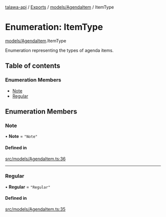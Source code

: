 [talawa-api](../README.md) / [Exports](../modules.md) / [models/AgendaItem](../modules/models_AgendaItem.md) / ItemType

# Enumeration: ItemType

[models/AgendaItem](../modules/models_AgendaItem.md).ItemType

Enumeration representing the types of agenda items.

## Table of contents

### Enumeration Members

- [Note](models_AgendaItem.ItemType.md#note)
- [Regular](models_AgendaItem.ItemType.md#regular)

## Enumeration Members

### Note

• **Note** = ``"Note"``

#### Defined in

[src/models/AgendaItem.ts:36](https://github.com/PalisadoesFoundation/talawa-api/blob/c766886/src/models/AgendaItem.ts#L36)

___

### Regular

• **Regular** = ``"Regular"``

#### Defined in

[src/models/AgendaItem.ts:35](https://github.com/PalisadoesFoundation/talawa-api/blob/c766886/src/models/AgendaItem.ts#L35)
